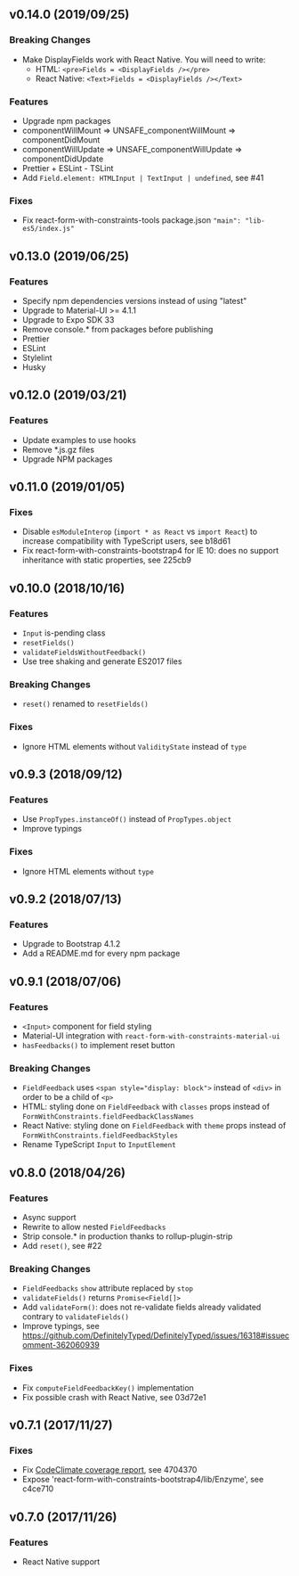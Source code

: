 ## v0.14.0 (2019/09/25)

### Breaking Changes

- Make DisplayFields work with React Native. You will need to write:
  - HTML: `<pre>Fields = <DisplayFields /></pre>`
  - React Native: `<Text>Fields = <DisplayFields /></Text>`

### Features

- Upgrade npm packages
- componentWillMount => UNSAFE_componentWillMount => componentDidMount
- componentWillUpdate => UNSAFE_componentWillUpdate => componentDidUpdate
- Prettier + ESLint - TSLint
- Add `Field.element: HTMLInput | TextInput | undefined`, see #41

### Fixes

- Fix react-form-with-constraints-tools package.json `"main": "lib-es5/index.js"`

## v0.13.0 (2019/06/25)

### Features

- Specify npm dependencies versions instead of using "latest"
- Upgrade to Material-UI >= 4.1.1
- Upgrade to Expo SDK 33
- Remove console.\* from packages before publishing
- Prettier
- ESLint
- Stylelint
- Husky

## v0.12.0 (2019/03/21)

### Features

- Update examples to use hooks
- Remove \*.js.gz files
- Upgrade NPM packages

## v0.11.0 (2019/01/05)

### Fixes

- Disable `esModuleInterop` (`import * as React` vs `import React`) to increase compatibility with TypeScript users, see b18d61
- Fix react-form-with-constraints-bootstrap4 for IE 10: does no support inheritance with static properties, see 225cb9

## v0.10.0 (2018/10/16)

### Features

- `Input` is-pending class
- `resetFields()`
- `validateFieldsWithoutFeedback()`
- Use tree shaking and generate ES2017 files

### Breaking Changes

- `reset()` renamed to `resetFields()`

### Fixes

- Ignore HTML elements without `ValidityState` instead of `type`

## v0.9.3 (2018/09/12)

### Features

- Use `PropTypes.instanceOf()` instead of `PropTypes.object`
- Improve typings

### Fixes

- Ignore HTML elements without `type`

## v0.9.2 (2018/07/13)

### Features

- Upgrade to Bootstrap 4.1.2
- Add a README.md for every npm package

## v0.9.1 (2018/07/06)

### Features

- `<Input>` component for field styling
- Material-UI integration with `react-form-with-constraints-material-ui`
- `hasFeedbacks()` to implement reset button

### Breaking Changes

- `FieldFeedback` uses `<span style="display: block">` instead of `<div>` in order to be a child of `<p>`
- HTML: styling done on `FieldFeedback` with `classes` props instead of `FormWithConstraints.fieldFeedbackClassNames`
- React Native: styling done on `FieldFeedback` with `theme` props instead of `FormWithConstraints.fieldFeedbackStyles`
- Rename TypeScript `Input` to `InputElement`

## v0.8.0 (2018/04/26)

### Features

- Async support
- Rewrite to allow nested `FieldFeedbacks`
- Strip console.\* in production thanks to rollup-plugin-strip
- Add `reset()`, see #22

### Breaking Changes

- `FieldFeedbacks` `show` attribute replaced by `stop`
- `validateFields()` returns `Promise<Field[]>`
- Add `validateForm()`: does not re-validate fields already validated contrary to `validateFields()`
- Improve typings, see https://github.com/DefinitelyTyped/DefinitelyTyped/issues/16318#issuecomment-362060939

### Fixes

- Fix `computeFieldFeedbackKey()` implementation
- Fix possible crash with React Native, see 03d72e1

## v0.7.1 (2017/11/27)

### Fixes

- Fix [CodeClimate coverage report](https://codeclimate.com/github/tkrotoff/react-form-with-constraints), see 4704370
- Expose 'react-form-with-constraints-bootstrap4/lib/Enzyme', see c4ce710

## v0.7.0 (2017/11/26)

### Features

- React Native support
